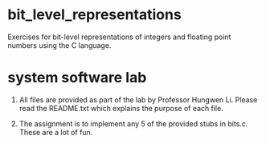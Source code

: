 # bit_level_representations
Exercises for bit-level representations of integers and floating point numbers using the C language.

# system software lab

1) All files are provided as part of the lab by Professor Hungwen Li. Please read the README.txt which explains the purpose of each file.

2) The assignment is to implement any 5 of the provided stubs in bits.c. These are a lot of fun.

